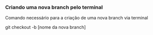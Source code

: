 ### Criando uma nova branch pelo terminal

Comando necessário para a criação de uma nova branch via terminal

git checkout -b [nome da nova branch]